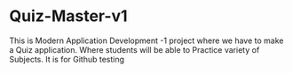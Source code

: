 # Quiz-Master-v1
This is Modern Application Development -1 project where we have to make a Quiz application. Where students will be able to Practice variety of Subjects.
It is for Github testing


